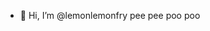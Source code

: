 - 👋 Hi, I’m @lemonlemonfry
pee pee poo poo

<!---
lemonlemonfry/lemonlemonfry is a ✨ special ✨ repository because its `README.md` (this file) appears on your GitHub profile.
You can click the Preview link to take a look at your changes.
--->
